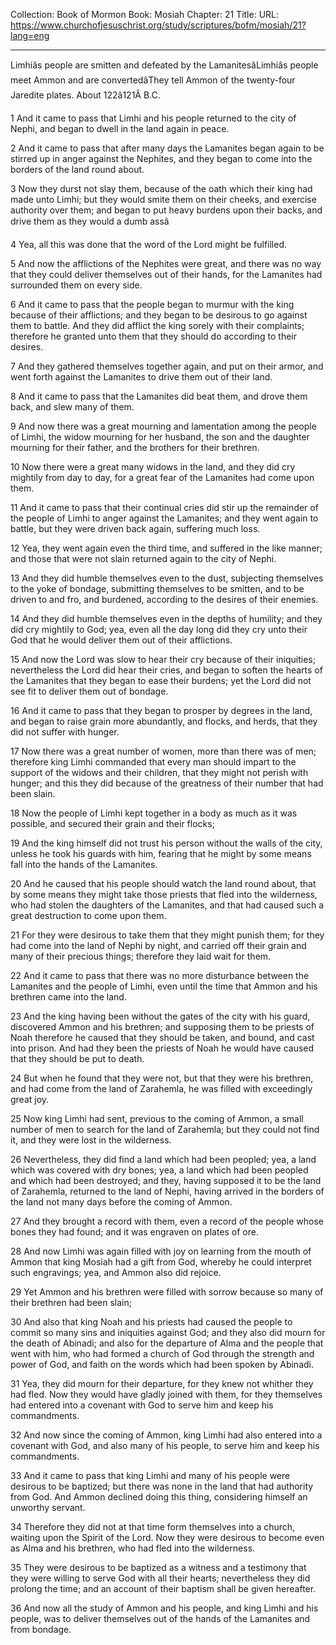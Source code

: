 Collection: Book of Mormon
Book: Mosiah
Chapter: 21
Title: 
URL: https://www.churchofjesuschrist.org/study/scriptures/bofm/mosiah/21?lang=eng

---

Limhiâs people are smitten and defeated by the LamanitesâLimhiâs people meet Ammon and are convertedâThey tell Ammon of the twenty-four Jaredite plates. About 122â121Â B.C.

1 And it came to pass that Limhi and his people returned to the city of Nephi, and began to dwell in the land again in peace.

2 And it came to pass that after many days the Lamanites began again to be stirred up in anger against the Nephites, and they began to come into the borders of the land round about.

3 Now they durst not slay them, because of the oath which their king had made unto Limhi; but they would smite them on their cheeks, and exercise authority over them; and began to put heavy burdens upon their backs, and drive them as they would a dumb assâ

4 Yea, all this was done that the word of the Lord might be fulfilled.

5 And now the afflictions of the Nephites were great, and there was no way that they could deliver themselves out of their hands, for the Lamanites had surrounded them on every side.

6 And it came to pass that the people began to murmur with the king because of their afflictions; and they began to be desirous to go against them to battle. And they did afflict the king sorely with their complaints; therefore he granted unto them that they should do according to their desires.

7 And they gathered themselves together again, and put on their armor, and went forth against the Lamanites to drive them out of their land.

8 And it came to pass that the Lamanites did beat them, and drove them back, and slew many of them.

9 And now there was a great mourning and lamentation among the people of Limhi, the widow mourning for her husband, the son and the daughter mourning for their father, and the brothers for their brethren.

10 Now there were a great many widows in the land, and they did cry mightily from day to day, for a great fear of the Lamanites had come upon them.

11 And it came to pass that their continual cries did stir up the remainder of the people of Limhi to anger against the Lamanites; and they went again to battle, but they were driven back again, suffering much loss.

12 Yea, they went again even the third time, and suffered in the like manner; and those that were not slain returned again to the city of Nephi.

13 And they did humble themselves even to the dust, subjecting themselves to the yoke of bondage, submitting themselves to be smitten, and to be driven to and fro, and burdened, according to the desires of their enemies.

14 And they did humble themselves even in the depths of humility; and they did cry mightily to God; yea, even all the day long did they cry unto their God that he would deliver them out of their afflictions.

15 And now the Lord was slow to hear their cry because of their iniquities; nevertheless the Lord did hear their cries, and began to soften the hearts of the Lamanites that they began to ease their burdens; yet the Lord did not see fit to deliver them out of bondage.

16 And it came to pass that they began to prosper by degrees in the land, and began to raise grain more abundantly, and flocks, and herds, that they did not suffer with hunger.

17 Now there was a great number of women, more than there was of men; therefore king Limhi commanded that every man should impart to the support of the widows and their children, that they might not perish with hunger; and this they did because of the greatness of their number that had been slain.

18 Now the people of Limhi kept together in a body as much as it was possible, and secured their grain and their flocks;

19 And the king himself did not trust his person without the walls of the city, unless he took his guards with him, fearing that he might by some means fall into the hands of the Lamanites.

20 And he caused that his people should watch the land round about, that by some means they might take those priests that fled into the wilderness, who had stolen the daughters of the Lamanites, and that had caused such a great destruction to come upon them.

21 For they were desirous to take them that they might punish them; for they had come into the land of Nephi by night, and carried off their grain and many of their precious things; therefore they laid wait for them.

22 And it came to pass that there was no more disturbance between the Lamanites and the people of Limhi, even until the time that Ammon and his brethren came into the land.

23 And the king having been without the gates of the city with his guard, discovered Ammon and his brethren; and supposing them to be priests of Noah therefore he caused that they should be taken, and bound, and cast into prison. And had they been the priests of Noah he would have caused that they should be put to death.

24 But when he found that they were not, but that they were his brethren, and had come from the land of Zarahemla, he was filled with exceedingly great joy.

25 Now king Limhi had sent, previous to the coming of Ammon, a small number of men to search for the land of Zarahemla; but they could not find it, and they were lost in the wilderness.

26 Nevertheless, they did find a land which had been peopled; yea, a land which was covered with dry bones; yea, a land which had been peopled and which had been destroyed; and they, having supposed it to be the land of Zarahemla, returned to the land of Nephi, having arrived in the borders of the land not many days before the coming of Ammon.

27 And they brought a record with them, even a record of the people whose bones they had found; and it was engraven on plates of ore.

28 And now Limhi was again filled with joy on learning from the mouth of Ammon that king Mosiah had a gift from God, whereby he could interpret such engravings; yea, and Ammon also did rejoice.

29 Yet Ammon and his brethren were filled with sorrow because so many of their brethren had been slain;

30 And also that king Noah and his priests had caused the people to commit so many sins and iniquities against God; and they also did mourn for the death of Abinadi; and also for the departure of Alma and the people that went with him, who had formed a church of God through the strength and power of God, and faith on the words which had been spoken by Abinadi.

31 Yea, they did mourn for their departure, for they knew not whither they had fled. Now they would have gladly joined with them, for they themselves had entered into a covenant with God to serve him and keep his commandments.

32 And now since the coming of Ammon, king Limhi had also entered into a covenant with God, and also many of his people, to serve him and keep his commandments.

33 And it came to pass that king Limhi and many of his people were desirous to be baptized; but there was none in the land that had authority from God. And Ammon declined doing this thing, considering himself an unworthy servant.

34 Therefore they did not at that time form themselves into a church, waiting upon the Spirit of the Lord. Now they were desirous to become even as Alma and his brethren, who had fled into the wilderness.

35 They were desirous to be baptized as a witness and a testimony that they were willing to serve God with all their hearts; nevertheless they did prolong the time; and an account of their baptism shall be given hereafter.

36 And now all the study of Ammon and his people, and king Limhi and his people, was to deliver themselves out of the hands of the Lamanites and from bondage.
